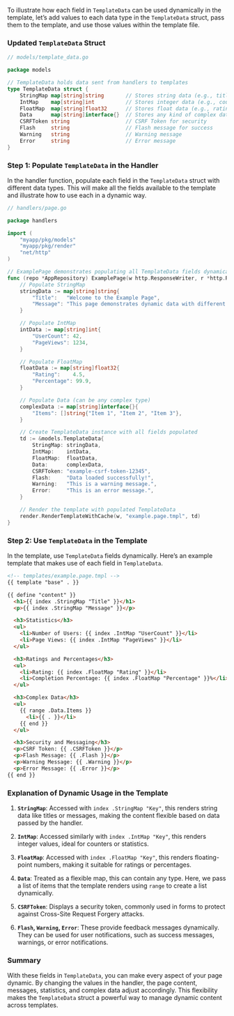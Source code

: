 To illustrate how each field in `TemplateData` can be used dynamically in the template, let’s add values to each data type in the `TemplateData` struct, pass them to the template, and use those values within the template file.

### Updated `TemplateData` Struct

```go
// models/template_data.go

package models

// TemplateData holds data sent from handlers to templates
type TemplateData struct {
	StringMap map[string]string       // Stores string data (e.g., titles, messages)
	IntMap    map[string]int          // Stores integer data (e.g., counts, IDs)
	FloatMap  map[string]float32      // Stores float data (e.g., ratings, percentages)
	Data      map[string]interface{}  // Stores any kind of complex data (e.g., structs, arrays)
	CSRFToken string                  // CSRF Token for security
	Flash     string                  // Flash message for success
	Warning   string                  // Warning message
	Error     string                  // Error message
}
```

### Step 1: Populate `TemplateData` in the Handler

In the handler function, populate each field in the `TemplateData` struct with different data types. This will make all the fields available to the template and illustrate how to use each in a dynamic way.

```go
// handlers/page.go

package handlers

import (
	"myapp/pkg/models"
	"myapp/pkg/render"
	"net/http"
)

// ExamplePage demonstrates populating all TemplateData fields dynamically
func (repo *AppRepository) ExamplePage(w http.ResponseWriter, r *http.Request) {
	// Populate StringMap
	stringData := map[string]string{
		"Title":   "Welcome to the Example Page",
		"Message": "This page demonstrates dynamic data with different types.",
	}

	// Populate IntMap
	intData := map[string]int{
		"UserCount": 42,
		"PageViews": 1234,
	}

	// Populate FloatMap
	floatData := map[string]float32{
		"Rating":    4.5,
		"Percentage": 99.9,
	}

	// Populate Data (can be any complex type)
	complexData := map[string]interface{}{
		"Items": []string{"Item 1", "Item 2", "Item 3"},
	}

	// Create TemplateData instance with all fields populated
	td := &models.TemplateData{
		StringMap: stringData,
		IntMap:    intData,
		FloatMap:  floatData,
		Data:      complexData,
		CSRFToken: "example-csrf-token-12345",
		Flash:     "Data loaded successfully!",
		Warning:   "This is a warning message.",
		Error:     "This is an error message.",
	}

	// Render the template with populated TemplateData
	render.RenderTemplateWithCache(w, "example.page.tmpl", td)
}
```

### Step 2: Use `TemplateData` in the Template

In the template, use `TemplateData` fields dynamically. Here’s an example template that makes use of each field in `TemplateData`.

```html
<!-- templates/example.page.tmpl -->
{{ template "base" . }}

{{ define "content" }}
  <h1>{{ index .StringMap "Title" }}</h1>
  <p>{{ index .StringMap "Message" }}</p>

  <h3>Statistics</h3>
  <ul>
    <li>Number of Users: {{ index .IntMap "UserCount" }}</li>
    <li>Page Views: {{ index .IntMap "PageViews" }}</li>
  </ul>

  <h3>Ratings and Percentages</h3>
  <ul>
    <li>Rating: {{ index .FloatMap "Rating" }}</li>
    <li>Completion Percentage: {{ index .FloatMap "Percentage" }}%</li>
  </ul>

  <h3>Complex Data</h3>
  <ul>
    {{ range .Data.Items }}
      <li>{{ . }}</li>
    {{ end }}
  </ul>

  <h3>Security and Messaging</h3>
  <p>CSRF Token: {{ .CSRFToken }}</p>
  <p>Flash Message: {{ .Flash }}</p>
  <p>Warning Message: {{ .Warning }}</p>
  <p>Error Message: {{ .Error }}</p>
{{ end }}
```

### Explanation of Dynamic Usage in the Template

1. **`StringMap`**: Accessed with `index .StringMap "Key"`, this renders string data like titles or messages, making the content flexible based on data passed by the handler.
   
2. **`IntMap`**: Accessed similarly with `index .IntMap "Key"`, this renders integer values, ideal for counters or statistics.

3. **`FloatMap`**: Accessed with `index .FloatMap "Key"`, this renders floating-point numbers, making it suitable for ratings or percentages.

4. **`Data`**: Treated as a flexible map, this can contain any type. Here, we pass a list of items that the template renders using `range` to create a list dynamically.

5. **`CSRFToken`**: Displays a security token, commonly used in forms to protect against Cross-Site Request Forgery attacks.

6. **`Flash`, `Warning`, `Error`**: These provide feedback messages dynamically. They can be used for user notifications, such as success messages, warnings, or error notifications.

### Summary

With these fields in `TemplateData`, you can make every aspect of your page dynamic. By changing the values in the handler, the page content, messages, statistics, and complex data adjust accordingly. This flexibility makes the `TemplateData` struct a powerful way to manage dynamic content across templates.